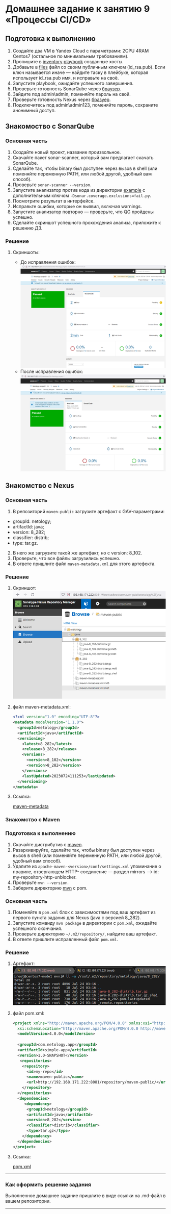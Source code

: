 # Домашнее задание к занятию 9 «Процессы CI/CD»

## Подготовка к выполнению

1. Создайте два VM в Yandex Cloud с параметрами: 2CPU 4RAM Centos7 (остальное по минимальным требованиям).
2. Пропишите в [inventory](./infrastructure/inventory/cicd/hosts.yml) [playbook](./infrastructure/site.yml) созданные хосты.
3. Добавьте в [files](./infrastructure/files/) файл со своим публичным ключом (id_rsa.pub). Если ключ называется иначе — найдите таску в плейбуке, которая использует id_rsa.pub имя, и исправьте на своё.
4. Запустите playbook, ожидайте успешного завершения.
5. Проверьте готовность SonarQube через [браузер](http://localhost:9000).
6. Зайдите под admin\admin, поменяйте пароль на свой.
7.  Проверьте готовность Nexus через [бразуер](http://localhost:8081).
8. Подключитесь под admin\admin123, поменяйте пароль, сохраните анонимный доступ.

## Знакомоство с SonarQube

### Основная часть

1. Создайте новый проект, название произвольное.
2. Скачайте пакет sonar-scanner, который вам предлагает скачать SonarQube.
3. Сделайте так, чтобы binary был доступен через вызов в shell (или поменяйте переменную PATH, или любой другой, удобный вам способ).
4. Проверьте `sonar-scanner --version`.
5. Запустите анализатор против кода из директории [example](./example) с дополнительным ключом `-Dsonar.coverage.exclusions=fail.py`.
6. Посмотрите результат в интерфейсе.
7. Исправьте ошибки, которые он выявил, включая warnings.
8. Запустите анализатор повторно — проверьте, что QG пройдены успешно.
9. Сделайте скриншот успешного прохождения анализа, приложите к решению ДЗ.


### Решение

1. Скриншоты:

   - До исправления ошибок:\
   ![before_bug_fix](img/before_bug_fix.png)
   - После исправления ошибок:\
   ![after_bug_fix](img/after_bug_fix.png)


## Знакомство с Nexus

### Основная часть

1. В репозиторий `maven-public` загрузите артефакт с GAV-параметрами:

 *    groupId: netology;
 *    artifactId: java;
 *    version: 8_282;
 *    classifier: distrib;
 *    type: tar.gz.

2. В него же загрузите такой же артефакт, но с version: 8_102.
3. Проверьте, что все файлы загрузились успешно.
4. В ответе пришлите файл `maven-metadata.xml` для этого артефекта.

### Решение
1. Скриншот:
   ![nexus](img/nexus.png)


2. файл maven-metadata.xml:

    ```xml
    <?xml version="1.0" encoding="UTF-8"?>
    <metadata modelVersion="1.1.0">
      <groupId>netology</groupId>
      <artifactId>java</artifactId>
      <versioning>
        <latest>8_282</latest>
        <release>8_282</release>
        <versions>
          <version>8_102</version>
          <version>8_282</version>
        </versions>
        <lastUpdated>20230724111253</lastUpdated>
      </versioning>
    </metadata>
    ```
1. Ссылка:

    [maven-metadata](https://github.com/Timych84/devops-netology/blob/main/09-ci-03-cicd/files/maven-metadata.xml)

### Знакомство с Maven

### Подготовка к выполнению

1. Скачайте дистрибутив с [maven](https://maven.apache.org/download.cgi).
2. Разархивируйте, сделайте так, чтобы binary был доступен через вызов в shell (или поменяйте переменную PATH, или любой другой, удобный вам способ).
3. Удалите из `apache-maven-<version>/conf/settings.xml` упоминание о правиле, отвергающем HTTP- соединение — раздел mirrors —> id: my-repository-http-unblocker.
4. Проверьте `mvn --version`.
5. Заберите директорию [mvn](./mvn) с pom.

### Основная часть

1. Поменяйте в `pom.xml` блок с зависимостями под ваш артефакт из первого пункта задания для Nexus (java с версией 8_282).
2. Запустите команду `mvn package` в директории с `pom.xml`, ожидайте успешного окончания.
3. Проверьте директорию `~/.m2/repository/`, найдите ваш артефакт.
4. В ответе пришлите исправленный файл `pom.xml`.

### Решение

1. Артефакт:\
   ![artifact](img/artifact.png)

1. файл pom.xml:

    ```xml
    <project xmlns="http://maven.apache.org/POM/4.0.0" xmlns:xsi="http://www.w3.org/2001/XMLSchema-instance"
      xsi:schemaLocation="http://maven.apache.org/POM/4.0.0 http://maven.apache.org/xsd/maven-4.0.0.xsd">
      <modelVersion>4.0.0</modelVersion>

      <groupId>com.netology.app</groupId>
      <artifactId>simple-app</artifactId>
      <version>1.0-SNAPSHOT</version>
       <repositories>
        <repository>
          <id>my-repo</id>
          <name>maven-public</name>
          <url>http://192.168.171.222:8081/repository/maven-public/</url>
        </repository>
      </repositories>
      <dependencies>
         <dependency>
          <groupId>netology</groupId>
          <artifactId>java</artifactId>
          <version>8_282</version>
          <classifier>distrib</classifier>
          <type>tar.gz</type>
        </dependency>
      </dependencies>
    </project>
    ```

1. Ссылка:

    [pom.xml](https://github.com/Timych84/devops-netology/blob/main/09-ci-03-cicd/files/pom.xml)


---

### Как оформить решение задания

Выполненное домашнее задание пришлите в виде ссылки на .md-файл в вашем репозитории.

---
